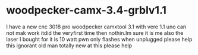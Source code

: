 # woodpecker-camx-3.4-grblv1.1
I have a new cnc 3018 pro woodpecker camxtool 3.1 with vere 1.1 uno can not mak work itdid the veryfirst time then nothin.Im sure it is me also the laser I bought for it is 10 watt pwn only flashes when unplugged please help this ignorant old man totally new at this please help
